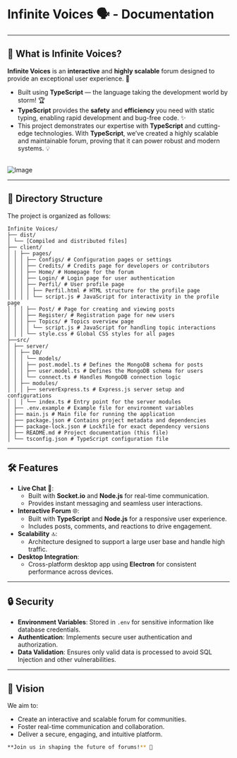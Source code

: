 # Infinite Voices 🗣️ - Documentation  

---

## 🎉 What is **Infinite Voices**?  

**Infinite Voices** is an **interactive** and **highly scalable** forum designed to provide an exceptional user experience. 🚀  

- Built using **TypeScript** — the language taking the development world by storm! 🏆  
- **TypeScript** provides the **safety** and **efficiency** you need with static typing, enabling rapid development and bug-free code. ✨  
- This project demonstrates our expertise with **TypeScript** and cutting-edge technologies. With **TypeScript**, we’ve created a highly scalable and maintainable forum, proving that it can power robust and modern systems. 💡  <br><br>


![Image](https://github.com/user-attachments/assets/4bdba1b7-2906-467a-94c9-d9a6705afb71)

---

## 📂 Directory Structure  

The project is organized as follows:

```plaintext
Infinite Voices/
├── dist/
│ └── [Compiled and distributed files]
├── client/
│ │ ├── pages/
│ │ │ ├── Configs/ # Configuration pages or settings
│ │ │ ├── Credits/ # Credits page for developers or contributors
│ │ │ ├── Home/ # Homepage for the forum
│ │ │ ├── Login/ # Login page for user authentication
│ │ │ ├── Perfil/ # User profile page
│ │ │ │ ├── Perfil.html # HTML structure for the profile page
│ │ │ │ └── script.js # JavaScript for interactivity in the profile page
│ │ │ ├── Post/ # Page for creating and viewing posts
│ │ │ ├── Register/ # Registration page for new users
│ │ │ ├── Topics/ # Topics overview page
│ │ │ │ └── script.js # JavaScript for handling topic interactions
│ │ │ └── style.css # Global CSS styles for all pages
├──src/
│ ├── server/
│ │ ├── DB/
│ │ │ └── models/
│ │ │ ├── post.model.ts # Defines the MongoDB schema for posts
│ │ │ ├── user.model.ts # Defines the MongoDB schema for users
│ │ │ └── connect.ts # Handles MongoDB connection logic
│ │ ├── modules/
│ │ │ ├── serverExpress.ts # Express.js server setup and configurations
│ │ │ └── index.ts # Entry point for the server modules
│ ├── .env.example # Example file for environment variables
│ ├── main.js # Main file for running the application
│ ├── package.json # Contains project metadata and dependencies
│ ├── package-lock.json # Lockfile for exact dependency versions
│ ├── README.md # Project documentation (this file)
│ └── tsconfig.json # TypeScript configuration file
```


---

## 🛠️ Features  

- **Live Chat** 💬:  
  - Built with **Socket.io** and **Node.js** for real-time communication.  
  - Provides instant messaging and seamless user interactions.  
- **Interactive Forum** 🌐:  
  - Built with **TypeScript** and **Node.js** for a responsive user experience.  
  - Includes posts, comments, and reactions to drive engagement.  
- **Scalability** 🔝:  
  - Architecture designed to support a large user base and handle high traffic.  
- **Desktop Integration**:  
  - Cross-platform desktop app using **Electron** for consistent performance across devices.  

---

## 🔒 Security  

- **Environment Variables**: Stored in `.env` for sensitive information like database credentials.  
- **Authentication**: Implements secure user authentication and authorization.  
- **Data Validation**: Ensures only valid data is processed to avoid SQL Injection and other vulnerabilities.  

---

## 🎯 Vision  

We aim to:  
- Create an interactive and scalable forum for communities.  
- Foster real-time communication and collaboration.  
- Deliver a secure, engaging, and intuitive platform.  

```bash
**Join us in shaping the future of forums!** 🚀
```
